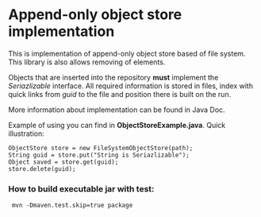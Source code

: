 # Append-only object store implementation

This is implementation of append-only object store based of file system. This library is also allows removing of elements.

Objects that are inserted into the repository **must** implement the _Seriazlizable_ interface. All required information is stored in files, index with quick links from _guid_ to the file and position there is built on the run. 

More information about implementation can be found in Java Doc.

Example of using you can find in **ObjectStoreExample.java**. Quick illustration:
```
ObjectStore store = new FileSystemObjectStore(path);
String guid = store.put("String is Seriazlizable");
Object saved = store.get(guid);
store.delete(guid);
```

### How to build executable jar with test:
```
 mvn -Dmaven.test.skip=true package
```
